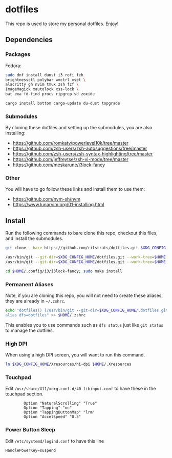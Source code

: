 # dotfiles

This repo is used to store my personal dotfiles. Enjoy!

## Dependencies

### Packages

Fedora: 

```bash
sudo dnf install dunst i3 rofi feh
brightnessctl polybar wmctrl xset \
alacritty gh nvim tmux zsh fzf \
ImageMagick xautolock xss-lock \
bat exa fd-find procs ripgrep sd zoxide
```

```bash
cargo install bottom cargo-update du-dust topgrade
```
<!-- cargo install bat bottom du-dust exa procs ripgrep sd topgrade zoxide -->

### Submodules

By cloning these dotfiles and setting up the submodules, you are also installing:

- https://github.com/romkatv/powerlevel10k/tree/master
- https://github.com/zsh-users/zsh-autosuggestions/tree/master
- https://github.com/zsh-users/zsh-syntax-highlighting/tree/master
- https://github.com/jeffreytse/zsh-vi-mode/tree/master
- https://github.com/meskarune/i3lock-fancy

### Other

You will have to go follow these links and install them to use them:

- https://github.com/nvm-sh/nvm
- https://www.lunarvim.org/01-installing.html

## Install

Run the following commands to bare clone this repo, checkout this files, and install the submodules.

```bash
git clone --bare https://github.com/rilstrats/dotfiles.git $XDG_CONFIG_HOME/dotfiles.git

/usr/bin/git --git-dir=$XDG_CONFIG_HOME/dotfiles.git --work-tree=$HOME checkout --force
/usr/bin/git --git-dir=$XDG_CONFIG_HOME/dotfiles.git --work-tree=$HOME submodule update --init --remote

cd $HOME/.config/i3/i3lock-fancy; sudo make install
```

### Permanent Aliases

Note, if you are cloning this repo, you will not need to create these aliases, they are already in `~/.zshrc`.

```bash
echo "dotfiles() {/usr/bin/git --git-dir=$XDG_CONFIG_HOME/.dotfiles.git --work-tree=$HOME $*}
alias dfs=dotfiles" >> $HOME/.zshrc
```

This enables you to use commands such as `dfs status` just like `git status` to manage the dotfiles.

### High DPI

When using a high DPI screen, you will want to run this command.

```bash
ln $XDG_CONFIG_HOME/Xresources/hi-dpi $HOME/.Xresources
```

### Touchpad

Edit `/usr/share/X11/xorg.conf.d/40-libinput.conf` to have these in the touchpad section.

```
        Option "NaturalScrolling" "True"
        Option "Tapping" "on"
        Option "TappingButtonMap" "lrm"
        Option "AccelSpeed" "0.5"
```

### Power Button Sleep

Edit `/etc/systemd/logind.conf` to have this line

```
HandlePowerKey=suspend
```

